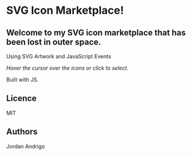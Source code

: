 # SVG Icon Marketplace!

## Welcome to my SVG icon marketplace that has been lost in outer space.

Using SVG Artwork and JavaScript Events

*Hover the cursor over the icons or click to select.*

Built with JS.

## Licence
MIT

## Authors
Jordan Andrigo